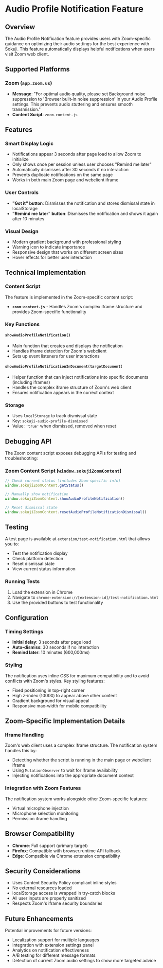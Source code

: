 # Audio Profile Notification Feature

## Overview

The Audio Profile Notification feature provides users with Zoom-specific guidance on optimizing their audio settings for the best experience with Sokuji. This feature automatically displays helpful notifications when users visit Zoom web client.

## Supported Platforms

### Zoom (`app.zoom.us`)
- **Message**: "For optimal audio quality, please set Background noise suppression to 'Browser built-in noise suppression' in your Audio Profile settings. This prevents audio stuttering and ensures smooth transmission."
- **Content Script**: `zoom-content.js`

## Features

### Smart Display Logic
- Notifications appear 3 seconds after page load to allow Zoom to initialize
- Only shows once per session unless user chooses "Remind me later"
- Automatically dismisses after 30 seconds if no interaction
- Prevents duplicate notifications on the same page
- Works in both main Zoom page and webclient iframe

### User Controls
- **"Got it" button**: Dismisses the notification and stores dismissal state in localStorage
- **"Remind me later" button**: Dismisses the notification and shows it again after 10 minutes

### Visual Design
- Modern gradient background with professional styling
- Warning icon to indicate importance
- Responsive design that works on different screen sizes
- Hover effects for better user interaction

## Technical Implementation

### Content Script
The feature is implemented in the Zoom-specific content script:

- **`zoom-content.js`** - Handles Zoom's complex iframe structure and provides Zoom-specific functionality

### Key Functions

#### `showAudioProfileNotification()`
- Main function that creates and displays the notification
- Handles iframe detection for Zoom's webclient
- Sets up event listeners for user interactions

#### `showAudioProfileNotificationInDocument(targetDocument)`
- Helper function that can inject notifications into specific documents (including iframes)
- Handles the complex iframe structure of Zoom's web client
- Ensures notification appears in the correct context

### Storage
- Uses `localStorage` to track dismissal state
- Key: `sokuji-audio-profile-dismissed`
- Value: `'true'` when dismissed, removed when reset

## Debugging API

The Zoom content script exposes debugging APIs for testing and troubleshooting:

### Zoom Content Script (`window.sokujiZoomContent`)
```javascript
// Check current status (includes Zoom-specific info)
window.sokujiZoomContent.getStatus()

// Manually show notification
window.sokujiZoomContent.showAudioProfileNotification()

// Reset dismissal state
window.sokujiZoomContent.resetAudioProfileNotificationDismissal()
```

## Testing

A test page is available at `extension/test-notification.html` that allows you to:
- Test the notification display
- Check platform detection
- Reset dismissal state
- View current status information

### Running Tests
1. Load the extension in Chrome
2. Navigate to `chrome-extension://[extension-id]/test-notification.html`
3. Use the provided buttons to test functionality

## Configuration

### Timing Settings
- **Initial delay**: 3 seconds after page load
- **Auto-dismiss**: 30 seconds if no interaction
- **Remind later**: 10 minutes (600,000ms)

### Styling
The notification uses inline CSS for maximum compatibility and to avoid conflicts with Zoom's styles. Key styling features:
- Fixed positioning in top-right corner
- High z-index (10000) to appear above other content
- Gradient background for visual appeal
- Responsive max-width for mobile compatibility

## Zoom-Specific Implementation Details

### Iframe Handling
Zoom's web client uses a complex iframe structure. The notification system handles this by:
- Detecting whether the script is running in the main page or webclient iframe
- Using `MutationObserver` to wait for iframe availability
- Injecting notifications into the appropriate document context

### Integration with Zoom Features
The notification system works alongside other Zoom-specific features:
- Virtual microphone injection
- Microphone selection monitoring
- Permission iframe handling

## Browser Compatibility

- **Chrome**: Full support (primary target)
- **Firefox**: Compatible with browser.runtime API fallback
- **Edge**: Compatible via Chrome extension compatibility

## Security Considerations

- Uses Content Security Policy compliant inline styles
- No external resources loaded
- localStorage access is wrapped in try-catch blocks
- All user inputs are properly sanitized
- Respects Zoom's iframe security boundaries

## Future Enhancements

Potential improvements for future versions:
- Localization support for multiple languages
- Integration with extension settings panel
- Analytics on notification effectiveness
- A/B testing for different message formats
- Detection of current Zoom audio settings to show more targeted advice 